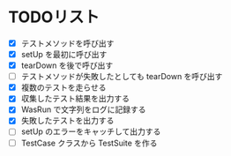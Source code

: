# TODOリスト
- [x] テストメソッドを呼び出す
- [x] setUp を最初に呼び出す
- [x] tearDown を後で呼び出す
- [ ] テストメソッドが失敗したとしても tearDown を呼び出す
- [x] 複数のテストを走らせる
- [x] 収集したテスト結果を出力する
- [x] WasRun で文字列をログに記録する
- [x] 失敗したテストを出力する
- [ ] setUp のエラーをキャッチして出力する
- [ ] TestCase クラスから TestSuite を作る